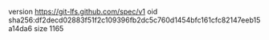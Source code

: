 version https://git-lfs.github.com/spec/v1
oid sha256:df2decd02883f51f2c109396fb2dc5c760d1454bfc161cfc82147eeb15a14da6
size 1165

